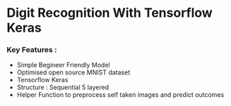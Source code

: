 <h1><centre>Digit Recognition With Tensorflow Keras</centre></h1>

<h3> Key Features :</h3>
<ul>
  <li>Simple Begineer Friendly Model</li>
  <li>Optimised open source MNIST dataset</li>
  <li>Tensorflow Keras </li>
  <li>Structure : Sequential 5 layered</li>
  <li>Helper Function to preprocess self taken images and predict outcomes</li>
</ul>


